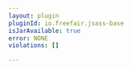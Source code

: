 ```yaml
---
layout: plugin
pluginId: io.freefair.jsass-base
isJarAvailable: true
error: NONE
violations: []

---
```

